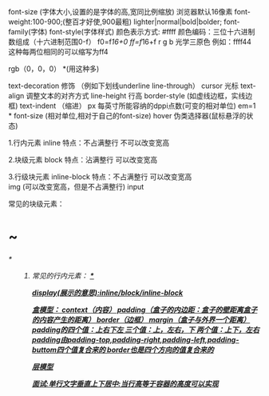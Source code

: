 font-size (字体大小,设置的是字体的高,宽同比例缩放)
浏览器默认16像素
font-weight:100-900;(整百才好使,900最粗)
lighter|normal|bold|bolder;
font-family(字体)
font-style(字体样式)
颜色表示方式:
#ffff 颜色编码：三位十六进制数组成（十六进制范围0-f）
f0=f*16+0
ff=f*16+f
r g b 光学三原色
例如：ffff44  这种每两位相同的可以缩写为ff4

rgb（0，0，0）      *(用这种多)


text-decoration  修饰  （例如下划线underline line-through）
cursor           光标
text-align       调整文本的对齐方式
line-height      行高
border-style     (如虚线边框，实线边框)
text-indent      （缩进）
px               每英寸所能容纳的dppi点数(可变的相对单位)
em=1 * font-size (相对单位,相对于自己的font-size)
hover            伪类选择器(鼠标悬浮的状态)



1.行内元素    inline
特点：不占满整行
      不可以改变宽高


2.块级元素    block
特点：沾满整行
      可以改变宽高   

3.行级块元素   inline-block
特点：不占满整行
      可以改变宽高      
img (可以改变宽高，但是不占满整行)
input






常见的块级元素：<h1>~<h6>
               <p>
               *<div>
               <ul>
               <ol>
               <li>
               <table>
               <form>
               <address>
常见的行内元素：<a>
               <strong>
               <b>
               <em>
               <i>
               <ins>
               <u>
               *<span>


display(展示的意思):inline/block/inline-block




盒模型： context（内容）
        padding（盒子的内边距：盒子的壁距离盒子的内容产生的距离）
        border（边框）
        margin（盒子与外界一个距离）
        padding的四个值：上右下左
                 三个值：上，左右，下
                 两个值：上下，左右
        padding由padding-top,padding-right,padding-left,padding-buttom四个值复合来的
        border也是四个方向的值复合来的

层模型

面试:单行文字垂直上下居中:当行高等于容器的高度可以实现